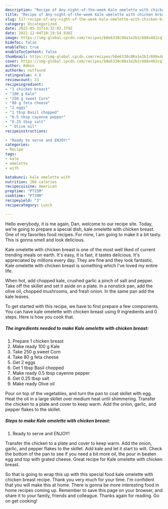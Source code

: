 ```yaml
---
description: "Recipe of Any-night-of-the-week Kale omelette with chicken breast"
title: "Recipe of Any-night-of-the-week Kale omelette with chicken breast"
slug: 517-recipe-of-any-night-of-the-week-kale-omelette-with-chicken-breast
category: Uncategorized
date: 2022-05-31T14:32:02.379Z
date: 2022-12-04T10:19:54.930Z
image: https://img-global.cpcdn.com/recipes/b8e6338c08a1e2b3/680x482cq70/kale-omelette-with-chicken-breast-recipe-main-photo.jpg
hideToc: false
enableToc: true
enableTocContent: false
thumbnail: https://img-global.cpcdn.com/recipes/b8e6338c08a1e2b3/680x482cq70/kale-omelette-with-chicken-breast-recipe-main-photo.jpg
cover: https://img-global.cpcdn.com/recipes/b8e6338c08a1e2b3/680x482cq70/kale-omelette-with-chicken-breast-recipe-main-photo.jpg
author: Admin
authorAv: notfound
ratingvalue: 4.8
reviewcount: 23
recipeingredient:
- "1 chicken breast"
- "100 g Kale"
- "250 g sweet Corn"
- "80 g feta cheese"
- "2 eggs"
- "1 tbsp Basil chopped"
- "0.5 tbsp cayenne pepper"
- "0.25 tbsp salt"
- " Olive oil"
recipeinstructions:

- "Ready to serve and ENJOY!"
categories:
- Recipe
tags:
- kale
- omelette
- with

katakunci: kale omelette with 
nutrition: 266 calories
recipecuisine: American
preptime: "PT15M"
cooktime: "PT39M"
recipeyield: "3"
recipecategory: Lunch

---
```



Hello everybody, it is me again, Dan, welcome to our recipe site. Today, we're going to prepare a special dish, kale omelette with chicken breast. One of my favorites food recipes. For mine, I am going to make it a bit tasty. This is gonna smell and look delicious.

Kale omelette with chicken breast is one of the most well liked of current trending meals on earth. It's easy, it is fast, it tastes delicious. It's appreciated by millions every day. They are fine and they look fantastic. Kale omelette with chicken breast is something which I've loved my entire life.

When hot, add chopped kale, crushed garlic a pinch of salt and pepper. Take off the skillet and set it aside on a plate. In a nonstick pan, add the olive oil, chopped mushrooms, and fresh onion. In the same pan add the kale leaves.


To get started with this recipe, we have to first prepare a few components. You can have kale omelette with chicken breast using 9 ingredients and 0 steps. Here is how you cook that.

<!--inarticleads1-->

##### The ingredients needed to make Kale omelette with chicken breast:

1. Prepare 1 chicken breast
1. Make ready 100 g Kale
1. Take 250 g sweet Corn
1. Take 80 g feta cheese
1. Get 2 eggs
1. Get 1 tbsp Basil chopped
1. Make ready 0.5 tbsp cayenne pepper
1. Get 0.25 tbsp salt
1. Make ready  Olive oil


Pour on top of the vegetables, and turn the pan to coat skillet with egg. Heat the oil in a large skillet over medium heat until shimmering. Transfer the chicken to a plate and cover to keep warm. Add the onion, garlic, and pepper flakes to the skillet. 

<!--inarticleads2-->

##### Steps to make Kale omelette with chicken breast:


1. Ready to serve and ENJOY!

Transfer the chicken to a plate and cover to keep warm. Add the onion, garlic, and pepper flakes to the skillet. Add kale and let it start to wilt. Check the bottom of the pan to see if you need a bit more oil, the pour in beaten egg and top with grated cheese. Great recipe for Kale omelette with chicken breast. 

So that is going to wrap this up with this special food kale omelette with chicken breast recipe. Thank you very much for your time. I'm confident that you will make this at home. There is gonna be more interesting food in home recipes coming up. Remember to save this page on your browser, and share it to your family, friends and colleague. Thanks again for reading. Go on get cooking!
